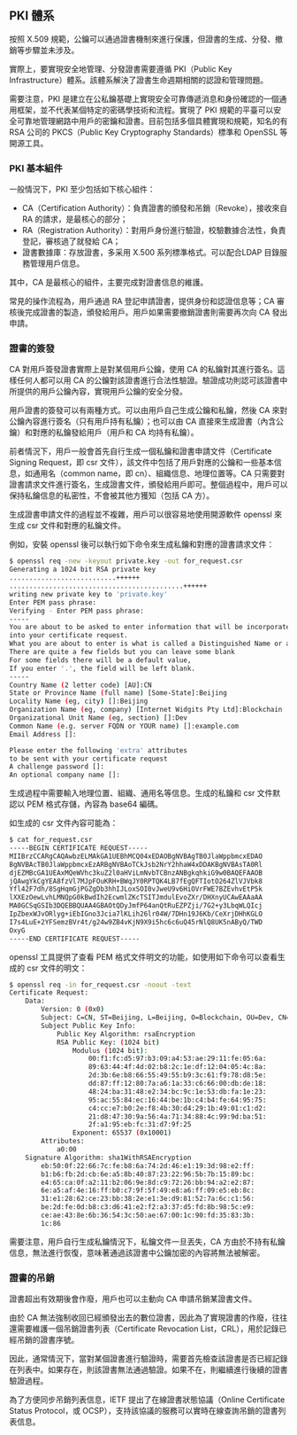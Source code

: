 ## PKI 體系

按照 X.509 規範，公鑰可以通過證書機制來進行保護，但證書的生成、分發、撤銷等步驟並未涉及。

實際上，要實現安全地管理、分發證書需要遵循 PKI（Public Key Infrastructure）體系。該體系解決了證書生命週期相關的認證和管理問題。

需要注意，PKI 是建立在公私鑰基礎上實現安全可靠傳遞消息和身份確認的一個通用框架，並不代表某個特定的密碼學技術和流程。實現了 PKI 規範的平臺可以安全可靠地管理網路中用戶的密鑰和證書。目前包括多個具體實現和規範，知名的有 RSA 公司的 PKCS（Public Key Cryptography Standards）標準和 OpenSSL 等開源工具。

### PKI 基本組件

一般情況下，PKI 至少包括如下核心組件：

* CA（Certification Authority）：負責證書的頒發和吊銷（Revoke），接收來自 RA 的請求，是最核心的部分；
* RA（Registration Authority）：對用戶身份進行驗證，校驗數據合法性，負責登記，審核過了就發給 CA；
* 證書數據庫：存放證書，多采用 X.500 系列標準格式。可以配合LDAP 目錄服務管理用戶信息。

其中，CA 是最核心的組件，主要完成對證書信息的維護。

常見的操作流程為，用戶通過 RA 登記申請證書，提供身份和認證信息等；CA 審核後完成證書的製造，頒發給用戶。用戶如果需要撤銷證書則需要再次向 CA 發出申請。

### 證書的簽發

CA 對用戶簽發證書實際上是對某個用戶公鑰，使用 CA 的私鑰對其進行簽名。這樣任何人都可以用 CA 的公鑰對該證書進行合法性驗證。驗證成功則認可該證書中所提供的用戶公鑰內容，實現用戶公鑰的安全分發。

用戶證書的簽發可以有兩種方式。可以由用戶自己生成公鑰和私鑰，然後 CA 來對公鑰內容進行簽名（只有用戶持有私鑰）；也可以由 CA 直接來生成證書（內含公鑰）和對應的私鑰發給用戶（用戶和 CA 均持有私鑰）。

前者情況下，用戶一般會首先自行生成一個私鑰和證書申請文件（Certificate Signing Request，即 csr 文件），該文件中包括了用戶對應的公鑰和一些基本信息，如通用名（common name，即 cn）、組織信息、地理位置等。CA 只需要對證書請求文件進行簽名，生成證書文件，頒發給用戶即可。整個過程中，用戶可以保持私鑰信息的私密性，不會被其他方獲知（包括 CA 方）。

生成證書申請文件的過程並不複雜，用戶可以很容易地使用開源軟件 openssl 來生成 csr 文件和對應的私鑰文件。

例如，安裝 openssl 後可以執行如下命令來生成私鑰和對應的證書請求文件：

```bash
$ openssl req -new -keyout private.key -out for_request.csr
Generating a 1024 bit RSA private key
...........................++++++
............................................++++++
writing new private key to 'private.key'
Enter PEM pass phrase:
Verifying - Enter PEM pass phrase:
-----
You are about to be asked to enter information that will be incorporated
into your certificate request.
What you are about to enter is what is called a Distinguished Name or a DN.
There are quite a few fields but you can leave some blank
For some fields there will be a default value,
If you enter '.', the field will be left blank.
-----
Country Name (2 letter code) [AU]:CN
State or Province Name (full name) [Some-State]:Beijing
Locality Name (eg, city) []:Beijing
Organization Name (eg, company) [Internet Widgits Pty Ltd]:Blockchain
Organizational Unit Name (eg, section) []:Dev
Common Name (e.g. server FQDN or YOUR name) []:example.com
Email Address []:

Please enter the following 'extra' attributes
to be sent with your certificate request
A challenge password []:
An optional company name []:
```

生成過程中需要輸入地理位置、組織、通用名等信息。生成的私鑰和 csr 文件默認以 PEM 格式存儲，內容為 base64 編碼。

如生成的 csr 文件內容可能為：

```bash
$ cat for_request.csr                                                                                                                                       
-----BEGIN CERTIFICATE REQUEST-----
MIIBrzCCARgCAQAwbzELMAkGA1UEBhMCQ04xEDAOBgNVBAgTB0JlaWppbmcxEDAO
BgNVBAcTB0JlaWppbmcxEzARBgNVBAoTCkJsb2NrY2hhaW4xDDAKBgNVBAsTA0Rl
djEZMBcGA1UEAxMQeWVhc3kuZ2l0aHViLmNvbTCBnzANBgkqhkiG9w0BAQEFAAOB
jQAwgYkCgYEA8fzVl7MJpFOuKRH+BWqJY0RPTQK4LB7fEgQFTIotO264ZlVJVbk8
Yfl42F7dh/8SgHqmGjPGZgDb3hhIJLoxSOI0vJweU9v6HiOVrFWE7BZEvhvEtP5k
lXXEzOewLvhLMNQpG0kBwdIh2EcwmlZKcTSITJmdulEvoZXr/DHXnyUCAwEAAaAA
MA0GCSqGSIb3DQEBBQUAA4GBAOtQDyJmfP64anQtRuEZPZji/7G2+y3LbqWLQIcj
IpZbexWJvORlyg+iEbIGno3Jcia7lKLih26lr04W/7DHn19J6Kb/CeXrjDHhKGLO
I7s4LuE+2YFSemzBVr4t/g24w9ZB4vKjN9X9i5hc6c6uQ45rNlQ8UK5nAByQ/TWD
OxyG
-----END CERTIFICATE REQUEST-----
```

openssl 工具提供了查看 PEM 格式文件明文的功能，如使用如下命令可以查看生成的 csr 文件的明文：

```bash
$ openssl req -in for_request.csr -noout -text
Certificate Request:
    Data:
        Version: 0 (0x0)
        Subject: C=CN, ST=Beijing, L=Beijing, O=Blockchain, OU=Dev, CN=yeasy.github.com
        Subject Public Key Info:
            Public Key Algorithm: rsaEncryption
            RSA Public Key: (1024 bit)
                Modulus (1024 bit):
                    00:f1:fc:d5:97:b3:09:a4:53:ae:29:11:fe:05:6a:
                    89:63:44:4f:4d:02:b8:2c:1e:df:12:04:05:4c:8a:
                    2d:3b:6e:b8:66:55:49:55:b9:3c:61:f9:78:d8:5e:
                    dd:87:ff:12:80:7a:a6:1a:33:c6:66:00:db:de:18:
                    48:24:ba:31:48:e2:34:bc:9c:1e:53:db:fa:1e:23:
                    95:ac:55:84:ec:16:44:be:1b:c4:b4:fe:64:95:75:
                    c4:cc:e7:b0:2e:f8:4b:30:d4:29:1b:49:01:c1:d2:
                    21:d8:47:30:9a:56:4a:71:34:88:4c:99:9d:ba:51:
                    2f:a1:95:eb:fc:31:d7:9f:25
                Exponent: 65537 (0x10001)
        Attributes:
            a0:00
    Signature Algorithm: sha1WithRSAEncryption
        eb:50:0f:22:66:7c:fe:b8:6a:74:2d:46:e1:19:3d:98:e2:ff:
        b1:b6:fb:2d:cb:6e:a5:8b:40:87:23:22:96:5b:7b:15:89:bc:
        e4:65:ca:0f:a2:11:b2:06:9e:8d:c9:72:26:bb:94:a2:e2:87:
        6e:a5:af:4e:16:ff:b0:c7:9f:5f:49:e8:a6:ff:09:e5:eb:8c:
        31:e1:28:62:ce:23:bb:38:2e:e1:3e:d9:81:52:7a:6c:c1:56:
        be:2d:fe:0d:b8:c3:d6:41:e2:f2:a3:37:d5:fd:8b:98:5c:e9:
        ce:ae:43:8e:6b:36:54:3c:50:ae:67:00:1c:90:fd:35:83:3b:
        1c:86
```

需要注意，用戶自行生成私鑰情況下，私鑰文件一旦丟失，CA 方由於不持有私鑰信息，無法進行恢復，意味著通過該證書中公鑰加密的內容將無法被解密。

### 證書的吊銷

證書超出有效期後會作廢，用戶也可以主動向 CA 申請吊銷某證書文件。

由於 CA 無法強制收回已經頒發出去的數位證書，因此為了實現證書的作廢，往往還需要維護一個吊銷證書列表（Certificate Revocation List，CRL），用於記錄已經吊銷的證書序號。

因此，通常情況下，當對某個證書進行驗證時，需要首先檢查該證書是否已經記錄在列表中。如果存在，則該證書無法通過驗證。如果不在，則繼續進行後續的證書驗證過程。

為了方便同步吊銷列表信息，IETF 提出了在線證書狀態協議（Online Certificate Status Protocol，或 OCSP），支持該協議的服務可以實時在線查詢吊銷的證書列表信息。
